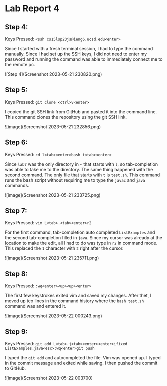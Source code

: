 # Lab Report 4

## Step 4:

Keys Pressed: `<ssh cs15lsp23js@ieng6.ucsd.edu<enter>`

Since I started with a fresh terminal session, I had to type the command manually. Since I had set up the SSH keys, I did not need to enter my password and running the command was able to immediately connect me to the remote pc.

![Step 4](Screenshot 2023-05-21 230820.png)

## Step 5:

Keys Pressed: `git clone <ctrl>v<enter>` 

I copied the git SSH link from GitHub and pasted it into the command line. This command clones the repository using the git SSH link.

![image](Screenshot 2023-05-21 232856.png)

## Step 6:

Keys Pressed: `cd l<tab><enter>bash t<tab><enter>`

Since `lab7` was the only directory in `~` that starts with `l`, so tab-completion was able to take me to the directory. The same thing happened with the second command. The only file that starts with `t` is `test.sh`. This command runs the bash script without requiring me to type the `javac` and `java` commands.

![image](Screenshot 2023-05-21 233725.png)

## Step 7:

Keys Pressed: `vim L<tab>.<tab><enter>r2`

For the first command, tab-completion auto completed `ListExamples` and the second tab-completion filled in `java`. Since my cursor was already at the location to make the edit, all I had to do was type in `r2` in command mode. This replaced the `1` character with `2` right after the cursor.

![image](Screenshot 2023-05-21 235711.png)

## Step 8:

Keys Pressed: `:wq<enter><up><up><enter>`

The first few keystrokes exited vim and saved my changes. After thet, I moved up teo lines in the command history where the `bash test.sh` command was and entered it. 

![image](Screenshot 2023-05-22 000243.png)

## Step 9:

Keys Pressed: `git add L<tab>.j<tab><enter><enter>ifixed ListExamples.java<esc>:wq<enter>git push`

I typed the `git add` and autocompleted the file. Vim was opened up. I typed in the commit message and exited while saving. I then pushed the commit to GitHub.

![image](Screenshot 2023-05-22 003700)


